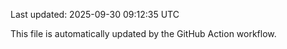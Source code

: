 Last updated: 2025-09-30 09:12:35 UTC

This file is automatically updated by the GitHub Action workflow.
